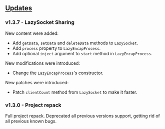 ## [Updates](#updates)

### v1.3.7 - LazySocket Sharing

New content were added:
- Add `getData`, `setData` and `deleteData` methods to `LazySocket`.
- Add `process` property to `LazyEncapProcess`.
- Add optional `inject` argument to `start` method in `LazyEncapProcess`.

New modifications were introduced:
- Change the `LazyEncapProcess`'s constructor.

New patches were introduced:
- Patch `clientCount` method from `LazySocket` to make it faster.

### v1.3.0 - Project repack

Full project repack.
Deprecated all previous versions support, getting rid of all previous known bugs.
